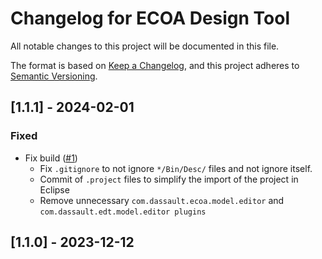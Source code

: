 # Changelog for ECOA Design Tool

All notable changes to this project will be documented in this file.

The format is based on [Keep a Changelog](https://keepachangelog.com/en/1.1.0),
and this project adheres to
[Semantic Versioning](https://semver.org/spec/v2.0.0.html).


## [1.1.1] - 2024-02-01

### Fixed

- Fix build ([#1](https://github.com/ecoa-tools/edt/issues/1))
    - Fix `.gitignore` to not ignore `*/Bin/Desc/` files and not ignore itself.
    - Commit of `.project` files to simplify the import of the project
      in Eclipse
    - Remove unnecessary `com.dassault.ecoa.model.editor` and
      `com.dassault.edt.model.editor plugins`


## [1.1.0] - 2023-12-12
